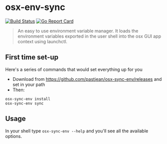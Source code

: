 # osx-env-sync

[![Build Status](https://travis-ci.org/pastjean/osx-sync-env.svg?branch=master)](https://travis-ci.org/pastjean/osx-sync-env)
[![Go Report Card](https://goreportcard.com/badge/github.com/pastjean/osx-sync-env)](https://goreportcard.com/report/github.com/pastjean/osx-sync-env)

> An easy to use environment variable manager. It loads the environment
variables exported in the user shell into the osx GUI app context
using launchctl.

## First time set-up

Here's a series of commands that would set everything up for you

- Download from https://github.com/pastjean/osx-sync-env/releases and set in your path
- Then:
```
osx-sync-env install
osx-sync-env sync
```

## Usage

In your shell type `osx-sync-env --help` and you'll see all the available options.


